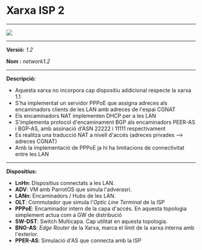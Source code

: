 # Xarxa ISP 2   

---

![](C:\Users\Ungra\Documents\GitHub\gei_tfg_fcodinap\network\network1.2\network1.2.png)

---
**Versió:** *1.2*  


**Nom  :** *network1.2*  

---
**Descripció:**  

- Aquesta xarxa no incorpora cap dispositiu addicional respecte la xarxa 1.1
- S'ha implementat un servidor PPPoE que assigna adreces als encaminadors clients de les LAN amb adreces de l'espai CGNAT 
- Els encaminadors NAT implementen DHCP per a les LAN
- S'implementa protocol d'encaminament BGP als encaminadors PEER-AS i BGP-AS, amb assinació d'ASN 22222 i 11111 respectivament
- Es realitza una traducció NAT a nivell d'accés (adreces privades --> adreces CGNAT)
- Amb la implementació de PPPoE ja hi ha limitacions de connectivitat entre les LAN

---
**Dispositius:**  

- **LnHn**: Dispositius connectats a les LAN.
- **ADV**: VM amb ParrotOS que simula l'adverasri.
- **LANn**: Encaminadors / Hubs de les LAN.
- **OLT**: Commutador que simula l'*Optic Line Terminal* de la ISP
- **PPPoE**: Encaminador intern de la capa d'accés. En aquesta topologia simplement actua com a GW de distribució
- **SW-DST**: Switch Multicapa. Cap utilitat en aquesta topologia.
- **BNG-AS**: *Edge Router* de la Xarxa, marca el límit de la xarxa interna amb l'exterior.
- **PPER-AS**: Simulació d'AS que connecta amb la ISP
